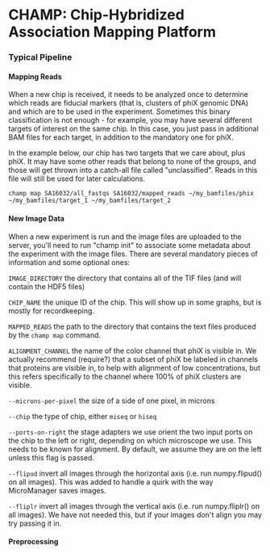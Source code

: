 # CHAMP: Chip-Hybridized Association Mapping Platform

### Typical Pipeline

#### Mapping Reads

When a new chip is received, it needs to be analyzed once to determine which reads are fiducial markers (that is,
clusters of phiX genomic DNA) and which are to be used in the experiment. Sometimes this binary classification is not
enough - for example, you may have several different targets of interest on the same chip. In this case, you just pass
in additional BAM files for each target, in addition to the mandatory one for phiX.

In the example below, our chip has two targets that we care about, plus phiX. It may have some other reads that belong
to none of the groups, and those will get thrown into a catch-all file called "unclassified". Reads in this file will
still be used for later calculations.

`champ map SA16032/all_fastqs SA16032/mapped_reads ~/my_bamfiles/phix ~/my_bamfiles/target_1 ~/my_bamfiles/target_2`

#### New Image Data

When a new experiment is run and the image files are uploaded to the server, you'll need to run "champ init" to
associate some metadata about the experiment with the image files. There are several mandatory pieces of information and
 some optional ones:

`IMAGE_DIRECTORY` the directory that contains all of the TIF files (and will contain the HDF5 files)

`CHIP_NAME` the unique ID of the chip. This will show up in some graphs, but is mostly for recordkeeping.

`MAPPED_READS` the path to the directory that contains the text files produced by the `champ map` command.

`ALIGNMENT_CHANNEL` the name of the color channel that phiX is visible in. We actually recommend (require?) that a
subset of phiX be labeled in channels that proteins are visible in, to help with alignment of low concentrations, but
this refers specifically to the channel where 100% of phiX clusters are visible.

`--microns-per-pixel` the size of a side of one pixel, in microns

`--chip` the type of chip, either `miseq` or `hiseq`

`--ports-on-right` the stage adapters we use orient the two input ports on the chip to the left or right, depending on
which microscope we use. This needs to be known for alignment. By default, we assume they are on the left unless this
flag is passed.

`--flipud` invert all images through the horizontal axis (i.e. run numpy.flipud() on all images). This was added to handle
a quirk with the way MicroManager saves images.

`--fliplr` invert all images through the vertical axis (i.e. run numpy.fliplr() on all images). We have not needed this,
but if your images don't align you may try passing it in.

#### Preprocessing




####

